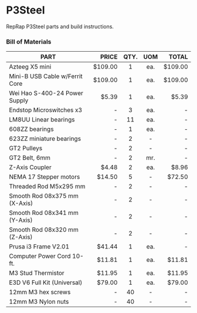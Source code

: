 # P3Steel
RepRap P3Steel parts and build instructions.

### Bill of Materials

| PART                           | PRICE   | QTY. | UOM  | TOTAL    |
|--------------------------------|--------:|:----:|:----:|---------:|
| Azteeg X5 mini                 | $109.00 |   1  |  ea. |  $109.00 |
| Mini-B USB Cable w/Ferrit Core | $109.00 |   1  |  ea. |  $109.00 |
| Wei Hao S-400-24 Power Supply  |   $5.39 |   1  |  ea. |    $5.39 |
| Endstop Microswitches x3       |    -    |   3  |  ea. |     -    |
| LM8UU Linear bearings          |    -    |  11  |  ea. |     -    |
| 608ZZ bearings                 |    -    |   1  |  ea. |     -    |
| 623ZZ miniature bearings       |    -    |   2  |   -  |     -    |  
| GT2 Pulleys                    |    -    |   2  |   -  |     -    |
| GT2 Belt, 6mm                  |    -    |   2  |  mr. |     -    |
| Z-Axis Coupler                 |   $4.48 |   2  |  ea. |    $8.96 |   
| NEMA 17 Stepper motors         |  $14.50 |   5  |   -  |   $72.50 |
| Threaded Rod M5x295 mm         |    -    |   2  |   -  |     -    |
| Smooth Rod 08x375 mm (X-Axis)  |    -    |   2  |   -  |     -    |
| Smooth Rod 08x341 mm (Y-Axis)  |    -    |   2  |   -  |     -    |
| Smooth Rod 08x320 mm (Z-Axis)  |    -    |   2  |   -  |     -    |
| Prusa i3 Frame V2.01           |  $41.44 |   1  |  ea. |     -    |
| Computer Power Cord 10-ft.     |  $11.81 |   1  |  ea. |   $11.81 |
| M3 Stud Thermistor             |  $11.95 |   1  |  ea. |   $11.95 |
| E3D V6 Full Kit (Universal)    |  $79.00 |   1  |  ea. |   $79.00 |
| 12mm M3 hex screws             |    -    |  40  |   -  |     -    |
| 12mm M3 Nylon nuts             |    -    |  40  |   -  |     -    |
